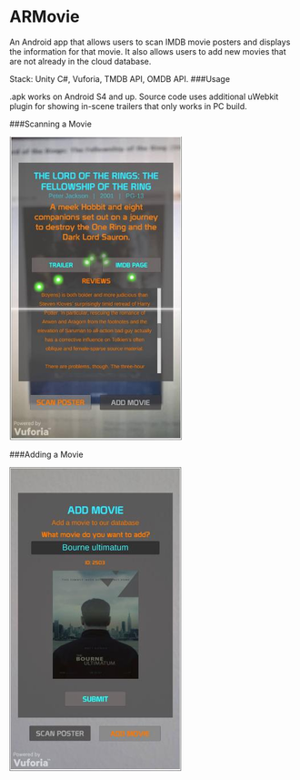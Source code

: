 # ARMovie

An Android app that allows users to scan IMDB movie posters and displays the information for that movie. It also allows users to add new movies that are not already in the cloud database.

Stack: Unity C#, Vuforia, TMDB API, OMDB API. 
###Usage

.apk works on Android S4 and up.
Source code uses additional uWebkit plugin for showing in-scene trailers that only works in PC build.

###Scanning a Movie

![alt tag](https://raw.githubusercontent.com/adinger/ARMovie/master/ARMovieSCAN.jpg)

###Adding a Movie

![alt tag](https://raw.githubusercontent.com/adinger/ARMovie/master/ARMovieADD.jpg)
